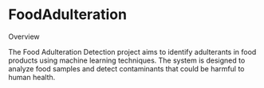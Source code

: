 # FoodAdulteration
Overview

The Food Adulteration Detection project aims to identify adulterants in food products using machine learning techniques. The system is designed to analyze food samples and detect contaminants that could be harmful to human health.
